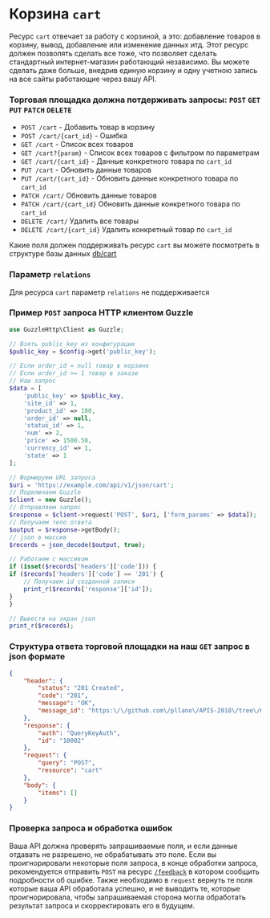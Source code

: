 # Корзина `cart`
Ресурс `cart` отвечает за работу с корзиной, а это: добавление товаров в корзину, вывод, добавление или изменение данных итд. Этот ресурс должен позволять сделать все тоже, что позволяет сделать стандартный интернет-магазин работающий независимо. Вы можете сделать даже больше, внедрив единую корзину и одну учетною запись на все сайты работающие через вашу API.

### Торговая площадка должна потдерживать запросы: `POST` `GET` `PUT` `PATCH` `DELETE`
- `POST /cart` - Добавить товар в корзину
- `POST /cart/{cart_id}` - Ошибка
- `GET /cart` - Список всех товаров
- `GET /cart?{param}` - Список всех товаров с фильтром по параметрам
- `GET /cart/{cart_id}` - Данные конкретного товара по `cart_id`
- `PUT /cart` - Обновить данные товаров
- `PUT /cart/{cart_id}` - Обновить данные конкретного товара по `cart_id`
- `PATCH /cart/` Обновить данные товаров
- `PATCH /cart/{cart_id}` Обновить данные конкретного товара по `cart_id`
- `DELETE /cart/` Удалить все товары
- `DELETE /cart/{cart_id}` Удалить конкретный товар по `cart_id`

Какие поля должен поддерживать ресурс `cart` вы можете посмотреть в структуре базы данных [db/cart](https://github.com/pllano/db.json/blob/master/db/cart.md)

### Параметр `relations`
Для ресурса `cart` параметр `relations` не поддерживается

### Пример `POST` запроса HTTP клиентом Guzzle
``` php
use GuzzleHttp\Client as Guzzle;

// Взять public_key из конфигурации
$public_key = $config->get('public_key');

// Если order_id = null товар в корзине
// Если order_id >= 1 товар в заказе
// Наш запрос
$data = [
    'public_key' => $public_key,
    'site_id' => 1,
    'product_id' => 100,
    'order_id' => null,
    'status_id' => 1,
    'num' => 2,
    'price' => 1500.50,
    'currency_id' => 1,
    'state' => 1
];

// Формируем URL запроса
$uri = 'https://example.com/api/v1/json/cart';
// Подключаем Guzzle
$client = new Guzzle();
// Отправляем запрос
$response = $client->request('POST', $uri, ['form_params' => $data]);
// Получаем тело ответа
$output = $response->getBody();
// json в массив
$records = json_decode($output, true);

// Работаем с массивом
if (isset($records['headers']['code'])) {
if ($records['headers']['code'] == '201') {
    // Получаем id созданной записи
    print_r($records['response']['id']);
}
}
```
``` php
// Вывести на экран json
print_r($records);
```
### Структура ответа торговой площадки на наш `GET` запрос в json формате
```json
{
    "header": {
        "status": "201 Created",
        "code": "201",
        "message": "OK",
        "message_id": "https:\/\/github.com\/pllano\/APIS-2018\/tree\/master\/http-codes\/201.md"
    },
    "response": {
        "auth": "QueryKeyAuth",
        "id": "10002"
    },
    "request": {
        "query": "POST",
        "resource": "cart"
    },
    "body": {
        "items": []
    }
}
```
### Проверка запроса и обработка ошибок
Ваша API должна проверять запрашиваемые поля, и если данные отдавать не разрешено, не обрабатывать это поле. Если вы проигнорировали некоторые поля запроса, в конце обработки запроса, рекомендуется отправить `POST` на ресурс [`/feedback`](https://github.com/pllano/APIS-2018/blob/master/resource/feedback.md) в котором сообщить подробности об ошибке. Также необходимо в `request` вернуть те поля которые ваша API обработала успешно, и не выводить те, которые проигнорировала, чтобы запрашиваемая сторона могла обработать результат запроса и скорректировать его в будущем.
